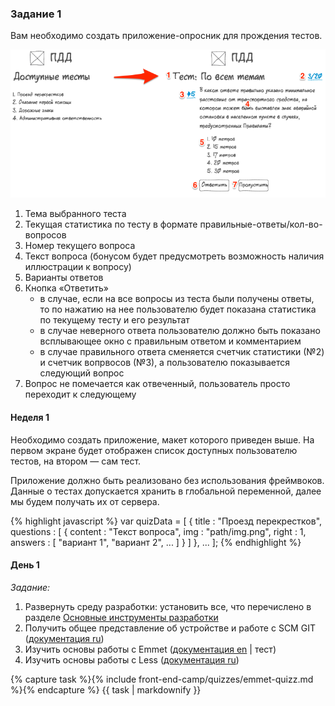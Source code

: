 ### Задание 1

Вам необходимо создать приложение-опросник для прождения тестов.

![макет приложения-опросника](img/front-end-camp/quizzer-wireframe.png)


1. Тема выбранного теста
2. Текущая статистика по тесту в формате правильные-ответы/кол-во-вопросов
3. Номер текущего вопроса
4. Текст вопроса (бонусом будет предусмотреть возможность наличия иллюстрации к вопросу)
5. Варианты ответов
6. Кнопка «Ответить»
    * в случае, если на все вопросы из теста были получены ответы, то по нажатию на нее пользователю будет показана статистика по текущему тесту и его результат
    * в случае неверного ответа пользователю должно быть показано всплывающее окно с правильным ответом и комментарием
    * в случае правильного ответа сменяется счетчик статистики (№2) и счетчик вопрвосов (№3), а пользователю показывается следующий вопрос
7. Вопрос не помечается как отвеченный, пользователь просто переходит к следующему


#### Неделя 1

Необходимо создать приложение, макет которого приведен выше. На первом экране будет отображен список доступных
пользователю тестов, на втором — сам тест.

Приложение должно быть реализовано без использования фреймвоков.
Данные о тестах допускается хранить в глобальной переменной, далее мы будем получать их от сервера.

{% highlight javascript %}
var quizData = [
    {
        title     : "Проезд перекрестков",
        questions : [
            {
                content : "Текст вопроса",
                img     : "path/img.png",
                right   : 1,
                answers : [
                    "вариант 1",
                    "вариант 2",
                    ...
                ]
            }
        ]
    },
    ...
];
{% endhighlight %}

#### День 1

_Задание:_

1. Развернуть среду разработки: установить все, что перечислено в разделе [Основные инструменты разработки](#main-tools)
2. Получить общее представление об устройстве и работе с SCM GIT ([документация ru](http://git-scm.com/book/ru))
3. Изучить основы работы с Emmet ([документация en](http://docs.emmet.io/) \| <a data-toggle="modal" data-target="#emmet-quizz">тест</a>)
4. Изучить основы работы с Less ([документация ru](http://www.lesscss.ru/))

{% capture task %}{% include front-end-camp/quizzes/emmet-quizz.md %}{% endcapture %}
{{ task | markdownify }}
